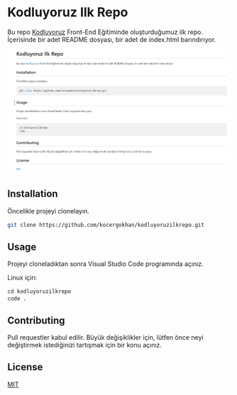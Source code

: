 # Kodluyoruz Ilk Repo

Bu repo [Kodluyoruz](https://www.kodluyoruz.org) Front-End Eğitiminde oluşturduğumuz ilk repo. İçerisinde bir adet README dosyası, bir adet de index.html barındırıyor.

![github](figures/markdown.png)

## Installation

Öncelikle projeyi clonelayın.

```bash
git clone https://github.com/kocergokhan/kodluyoruzilkrepo.git
```

## Usage

Projeyi cloneladıktan sonra Visual Studio Code programında açınız.

Linux için:
```Linux
cd kodluyoruzilkrepo
code .
```

## Contributing
Pull requestler kabul edilir. Büyük değişiklikler için, lütfen önce neyi değiştirmek istediğinizi tartışmak için bir konu açınız.


## License
[MIT](https://choosealicense.com/licenses/mit/)